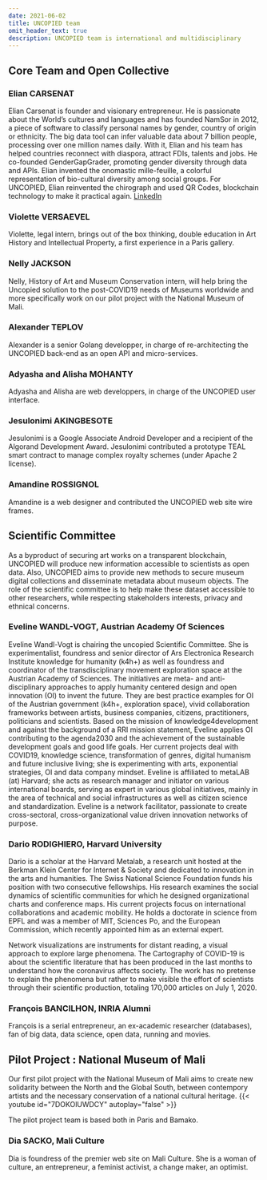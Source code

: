 ```yaml
---
date: 2021-06-02
title: UNCOPIED team
omit_header_text: true
description: UNCOPIED team is international and multidisciplinary
---
```


## Core Team and Open Collective

### Elian CARSENAT
Elian Carsenat is founder and visionary entrepreneur. He is passionate about the World’s cultures and languages and has founded NamSor in 2012, a piece of software to classify personal names by gender, country of origin or ethnicity. The big data tool can infer valuable data about 7 billion people, processing over one million names daily. With it, Elian and his team has helped countries reconnect with diaspora, attract FDIs, talents and jobs.
He co-founded GenderGapGrader, promoting gender diversity through data and APIs. Elian invented the onomastic mille-feuille, a colorful representation of bio-cultural diversity among social groups.
For UNCOPIED, Elian reinvented the chirograph and used QR Codes, blockchain technology to make it practical again. 
[LinkedIn](https://www.linkedin.com/in/eliancarsenat/) 

### Violette VERSAEVEL
Violette, legal intern, brings out of the box thinking, double education in Art History and Intellectual Property, a first experience in a Paris gallery.

### Nelly JACKSON
Nelly, History of Art and Museum Conservation intern, will help bring the Uncopied solution to the post-COVID19 needs of Museums worldwide and more specifically work on our pilot project with the National Museum of Mali.

### Alexander TEPLOV
Alexander is a senior Golang developper, in charge of re-architecting the UNCOPIED back-end as an open API and micro-services.

### Adyasha and Alisha MOHANTY
Adyasha and Alisha are web developpers, in charge of the UNCOPIED user interface. 

### Jesulonimi AKINGBESOTE
Jesulonimi is a Google Associate Android Developer and a recipient of the Algorand Development Award. Jesulonimi contributed a prototype TEAL smart contract to manage complex royalty schemes (under Apache 2 license).

### Amandine ROSSIGNOL
Amandine is a web designer and contributed the UNCOPIED web site wire frames.

## Scientific Committee
As a byproduct of securing art works on a transparent blockchain, UNCOPIED will produce new information accessible to scientists as open data. Also, UNCOPIED aims to provide new methods to secure museum digital collections and disseminate metadata about museum objects. The role of the scientific committee is to help make these dataset accessible to other researchers, while respecting stakeholders interests, privacy and ethnical concerns. 

### Eveline WANDL-VOGT, Austrian Academy Of Sciences
Eveline Wandl-Vogt is chairing the uncopied Scientific Committee. 
She is experimentalist, foundress and senior director of Ars Electronica Research Institute knowledge for humanity (k4h+) as well as foundress and coordinator of the transdisciplinary movement exploration space at the Austrian Academy of Sciences. The initiatives are meta- and anti-disciplinary approaches to apply humanity centered design and open innovation (OI) to invent the future. They are best practice examples for OI of the Austrian government (k4h+, exploration space), vivid collaboration frameworks between artists, business companies, citizens, practitioners, politicians and scientists.
Based on the mission of knowledge4development and against the background of a RRI mission statement, Eveline applies OI contributing to the agenda2030 and the achievement of the sustainable development goals and good life goals.
Her current projects deal with COVID19, knowledge science, transformation of genres, digital humanism and future inclusive living; she is experimenting with arts, exponential strategies, OI and data company mindset.
Eveline is affiliated to metaLAB (at) Harvard; she acts as research manager and initiator on various international boards, serving as expert in various global initiatives, mainly in the area of technical and social infrastructures as well as citizen science and standardization.
Eveline is a network facilitator, passionate to create cross-sectoral, cross-organizational value driven innovation networks of purpose.

### Dario RODIGHIERO, Harvard University
Dario is a scholar at the Harvard Metalab, a research unit hosted at the Berkman Klein Center for Internet & Society and dedicated to innovation in the arts and humanities. The Swiss National Science Foundation funds his position with two consecutive fellowships. His research examines the social dynamics of scientific communities for which he designed organizational charts and conference maps. His current projects focus on international collaborations and academic mobility. He holds a doctorate in science from EPFL and was a member of MIT, Sciences Po, and the European Commission, which recently appointed him as an external expert.

Network visualizations are instruments for distant reading, a visual approach to explore large phenomena. The Cartography of COVID-19 is about the scientific literature that has been produced in the last months to understand how the coronavirus affects society. The work has no pretense to explain the phenomena but rather to make visible the effort of scientists through their scientific production, totaling 170,000 articles on July 1, 2020.

### François BANCILHON, INRIA Alumni
François is a serial entrepreneur, an ex-academic researcher (databases), fan of big data, data science, open data, running and movies.

## Pilot Project : National Museum of Mali

Our first pilot project with the National Museum of Mali aims to create new solidarity between the North and the Global South, between contempory artists and the necessary conservation of a national cultural heritage. 
{{< youtube id="7DOKOlUWDCY" autoplay="false" >}}

The pilot project team is based both in Paris and Bamako. 

### Dia SACKO, Mali Culture
Dia is foundress of the premier web site on Mali Culture. She is a woman of culture, an entrepreneur, a feminist activist, a change maker, an optimist.  



